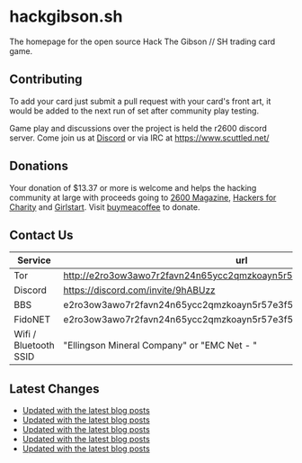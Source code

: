# hackgibson.sh
The homepage for the open source Hack The Gibson // SH trading card game.


## Contributing

To add your card just submit a pull request with your card's front art, it would be added to the next run of set after community play testing.

Game play and discussions over the project is held the r2600 discord server. Come join us at [Discord](https://discord.com/invite/9hABUzz) or via IRC at https://www.scuttled.net/


## Donations

Your donation of $13.37 or more is welcome and helps the hacking community at large with proceeds going to [2600 Magazine](https://2600.com/), [Hackers for Charity](https://hackersforcharity.org) and [Girlstart](https://girlstart.org).  Visit [buymeacoffee](https://www.buymeacoffee.com/hackgibson.sh) to donate.


## Contact Us

Service | url
-|-
Tor | http://e2ro3ow3awo7r2favn24n65ycc2qmzkoayn5r57e3f56nvjwdcgg32ad.onion
Discord | https://discord.com/invite/9hABUzz
BBS | e2ro3ow3awo7r2favn24n65ycc2qmzkoayn5r57e3f56nvjwdcgg32ad.onion:23
FidoNET | e2ro3ow3awo7r2favn24n65ycc2qmzkoayn5r57e3f56nvjwdcgg32ad.onion:24554
Wifi / Bluetooth SSID | "Ellingson Mineral Company" or "EMC Net - <fidonet address>"

## Latest Changes
<!-- BLOG-POST-LIST:START -->
- [Updated with the latest blog posts](https://github.com/DFW2600/hackgibson.sh/commit/0064bff1a3220965f2a4dd00db6fc57ebc4cc8ef)
- [Updated with the latest blog posts](https://github.com/DFW2600/hackgibson.sh/commit/ceeee09181be2eff5f4d591bfa7fafd8368fdd18)
- [Updated with the latest blog posts](https://github.com/DFW2600/hackgibson.sh/commit/aa2251e63c71f12e2f6391480772512f7a5a8ba7)
- [Updated with the latest blog posts](https://github.com/DFW2600/hackgibson.sh/commit/0549588d98189cab466a35a6af197fe1745ebe51)
- [Updated with the latest blog posts](https://github.com/DFW2600/hackgibson.sh/commit/5cb4300baca99f80b7a51ad603406fbb7adbf394)
<!-- BLOG-POST-LIST:END -->
